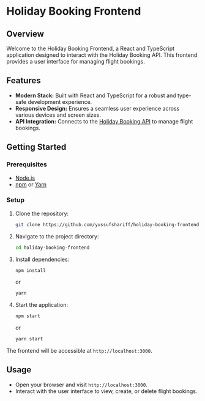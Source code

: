 # Holiday Booking Frontend

## Overview

Welcome to the Holiday Booking Frontend, a React and TypeScript application designed to interact with the Holiday Booking API. This frontend provides a user interface for managing flight bookings.

## Features

- **Modern Stack:** Built with React and TypeScript for a robust and type-safe development experience.
- **Responsive Design:** Ensures a seamless user experience across various devices and screen sizes.
- **API Integration:** Connects to the [Holiday Booking API](https://github.com/yussufshariff/FlightAPI) to manage flight bookings.

## Getting Started

### Prerequisites

- [Node.js](https://nodejs.org/)
- [npm](https://www.npmjs.com/) or [Yarn](https://yarnpkg.com/)

### Setup

1. Clone the repository:

    ```bash
    git clone https://github.com/yussufshariff/holiday-booking-frontend.git
    ```

2. Navigate to the project directory:

    ```bash
    cd holiday-booking-frontend
    ```

3. Install dependencies:

    ```bash
    npm install
    ```

    or

    ```bash
    yarn
    ```

4. Start the application:

    ```bash
    npm start
    ```

    or

    ```bash
    yarn start
    ```

The frontend will be accessible at `http://localhost:3000`.

## Usage

- Open your browser and visit `http://localhost:3000`.
- Interact with the user interface to view, create, or delete flight bookings.
